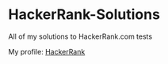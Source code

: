 # HackerRank-Solutions
All of my solutions to HackerRank.com tests

My profile: [HackerRank](https://www.hackerrank.com/LewisLovette)
